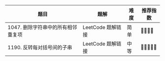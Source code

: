 | 题目 | 题解 | 难度 | 推荐指数 |
| --- | --- | --- | --- |
| 1047. 删除字符串中的所有相邻重复项 | LeetCode 题解链接 | 简单 | 🤩🤩🤩🤩 |
| 1190. 反转每对括号间的子串 | LeetCode 题解链接 | 中等 | 🤩🤩🤩🤩🤩 |
